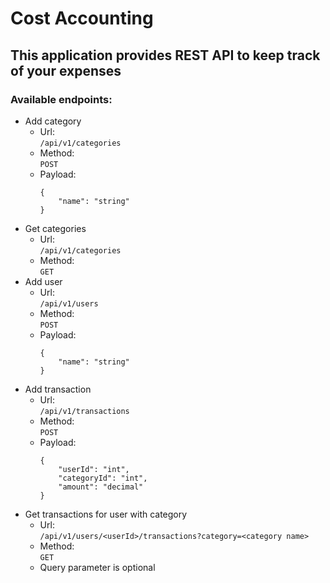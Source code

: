 # Cost Accounting

## This application provides REST API to keep track of your expenses

### Available endpoints:

- Add category
    - Url:  
      ```/api/v1/categories```
    - Method:  
      ```POST```
    - Payload:
      ```
      {
          "name": "string"
      }
      ```
- Get categories
    - Url:  
      ```/api/v1/categories```
    - Method:  
      ```GET```
- Add user
    - Url:  
      ```/api/v1/users```
    - Method:  
      ```POST```
    - Payload:
      ```
      {
          "name": "string"
      }
      ```
- Add transaction
    - Url:  
      ```/api/v1/transactions```
    - Method:  
      ```POST```
    - Payload:
      ```
      {
          "userId": "int",
          "categoryId": "int",
          "amount": "decimal"
      }
      ```
- Get transactions for user with category
    - Url:  
      ```/api/v1/users/<userId>/transactions?category=<category name>```
    - Method:  
      ```GET```
    - Query parameter is optional